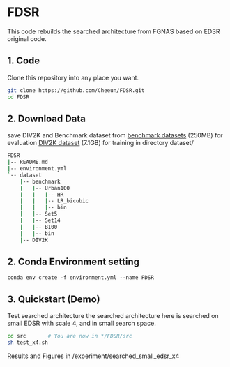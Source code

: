 # FDSR


This code rebuilds the searched architecture from FGNAS based on EDSR original code.

## 1. Code
Clone this repository into any place you want.
```bash
git clone https://github.com/Cheeun/FDSR.git
cd FDSR
```
## 2. Download Data
save DIV2K and Benchmark dataset from 
[benchmark datasets](https://cv.snu.ac.kr/research/EDSR/benchmark.tar) (250MB) for evaluation
[DIV2K dataset](https://cv.snu.ac.kr/research/EDSR/DIV2K.tar) (7.1GB) for training
in directory dataset/
```bash
FDSR
|-- README.md
|-- environment.yml
`-- dataset
    |-- benchmark
    |   |-- Urban100
    |   |   |-- HR
    |   |   |-- LR_bicubic
    |   |   |-- bin
    |   |-- Set5
    |   |-- Set14
    |   |-- B100
    |   |-- bin
    |-- DIV2K
```

## 2. Conda Environment setting
```
conda env create -f environment.yml --name FDSR
```
## 3. Quickstart (Demo)
Test searched architecture 
the searched architecture here is searched on small EDSR with scale 4, and in small search space.
```bash
cd src       # You are now in */FDSR/src
sh test_x4.sh
```
Results and Figures in /experiment/searched_small_edsr_x4	
